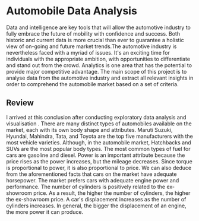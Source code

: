 # Automobile Data Analysis

Data and intelligence are key tools that will allow the automotive industry to fully embrace the future of mobility with confidence and success. Both historic and current data is more crucial than ever to guarantee a holistic view of on-going and future market trends.The automotive industry is nevertheless faced with a myriad of issues. It's an exciting time for individuals with the appropriate ambition, with opportunities to differentiate and stand out from the crowd. Analytics is one area that has the potential to provide major competitive advantage. The main scope of this project is to analyse data from the automotive industry and extract all relevant insights in order to comprehend the automobile market based on a set of criteria.

## Review
I arrived at this conclusion after conducting exploratory data analysis and visualisation . There are many distinct types of automobiles available on the market, each with its own body shape and attributes. Maruti Suzuki, Hyundai, Mahindra, Tata, and Toyota are the top five manufacturers with the most vehicle varieties. Although, in the automobile market, Hatchbacks and SUVs are the most popular body types. The most common types of fuel for cars are gasoline and diesel. Power is an important attribute because the price rises as the power increases, but the mileage decreases. Since torque is proportional to power, it is also proportional to price. We can also deduce from the aforementioned facts that cars on the market have adequate horsepower. The market prefers cars with adequate engine power and performance. The number of cylinders is positively related to the ex-showroom price. As a result, the higher the number of cylinders, the higher the ex-showroom price. A car's displacement increases as the number of cylinders increases. In general, the bigger the displacement of an engine, the more power it can produce.
